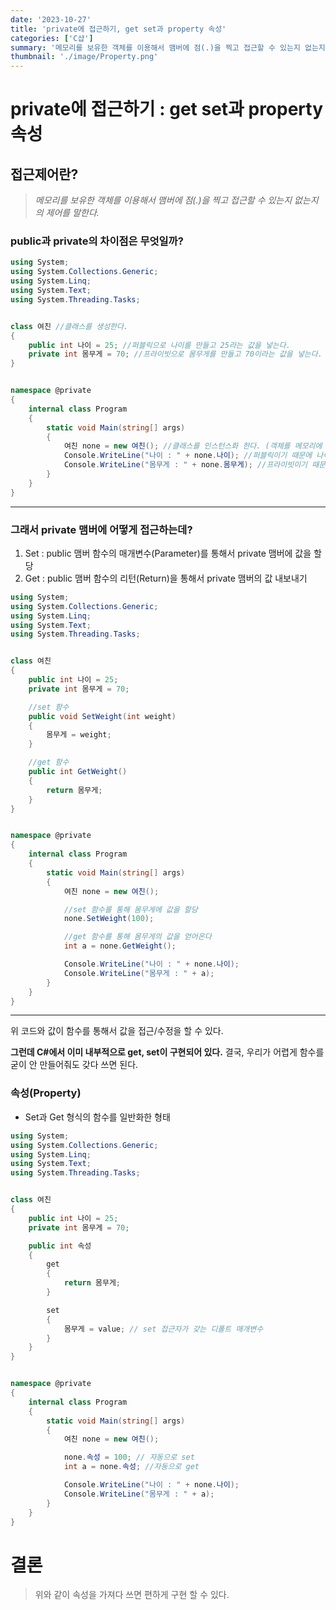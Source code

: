 ```yaml
---
date: '2023-10-27'
title: 'private에 접근하기, get set과 property 속성'
categories: ['C샵']
summary: '메모리를 보유한 객체를 이용해서 맴버에 점(.)을 찍고 접근할 수 있는지 없는지의 제어를 말한다.'
thumbnail: './image/Property.png'
---
```


# private에 접근하기 : get set과 property 속성

## 접근제어란?

> _메모리를 보유한 객체를 이용해서 맴버에 점(.)을 찍고 접근할 수 있는지 없는지의 제어를 말한다._

### public과 private의 차이점은 무엇일까?

```csharp
using System;
using System.Collections.Generic;
using System.Linq;
using System.Text;
using System.Threading.Tasks;


class 여친 //클래스를 생성한다.
{
    public int 나이 = 25; //퍼블릭으로 나이를 만들고 25라는 값을 넣는다.
    private int 몸무게 = 70; //프라이빗으로 몸무게를 만들고 70이라는 값을 넣는다.
}


namespace @private
{
    internal class Program
    {
        static void Main(string[] args)
        {
            여친 none = new 여친(); //클래스를 인스턴스화 한다. (객체를 메모리에 할당)
            Console.WriteLine("나이 : " + none.나이); //퍼블릭이기 때문에 나이가 접근이 가능해서 출력이 된다.
            Console.WriteLine("몸무게 : " + none.몸무게); //프라이빗이기 때문에 몸무게가 접근이 불가능해 출력이 되지 않는다.
        }
    }
}
```

---

### 그래서 private 맴버에 어떻게 접근하는데?

1. Set : public 맴버 함수의 매개변수(Parameter)를 통해서 private 맴버에 값을 할당
2. Get : public 맴버 함수의 리턴(Return)을 통해서 private 맴버의 값 내보내기

```csharp
using System;
using System.Collections.Generic;
using System.Linq;
using System.Text;
using System.Threading.Tasks;


class 여친
{
    public int 나이 = 25;
    private int 몸무게 = 70;

    //set 함수
    public void SetWeight(int weight)
    {
        몸무게 = weight;
    }

    //get 함수
    public int GetWeight()
    {
        return 몸무게;
    }
}


namespace @private
{
    internal class Program
    {
        static void Main(string[] args)
        {
            여친 none = new 여친();

            //set 함수를 통해 몸무게에 값을 할당
            none.SetWeight(100);

            //get 함수를 통해 몸무게의 값을 얻어온다
            int a = none.GetWeight();

            Console.WriteLine("나이 : " + none.나이);
            Console.WriteLine("몸무게 : " + a);
        }
    }
}
```

---

위 코드와 값이 함수를 통해서 값을 접근/수정을 할 수 있다.

**그런데 C#에서 이미 내부적으로 get, set이 구현되어 있다.**
결국, 우리가 어렵게 함수를 굳이 안 만들어줘도 갖다 쓰면 된다.

### 속성(Property)

- Set과 Get 형식의 함수를 일반화한 형태

```csharp
using System;
using System.Collections.Generic;
using System.Linq;
using System.Text;
using System.Threading.Tasks;


class 여친
{
    public int 나이 = 25;
    private int 몸무게 = 70;

    public int 속성
    {
        get
        {
            return 몸무게;
        }

        set
        {
            몸무게 = value; // set 접근자가 갖는 디폴트 매개변수
        }
    }
}


namespace @private
{
    internal class Program
    {
        static void Main(string[] args)
        {
            여친 none = new 여친();

            none.속성 = 100; // 자동으로 set
            int a = none.속성; //자동으로 get

            Console.WriteLine("나이 : " + none.나이);
            Console.WriteLine("몸무게 : " + a);
        }
    }
}

```

# 결론

> 위와 같이 속성을 가져다 쓰면 편하게 구현 할 수 있다.
